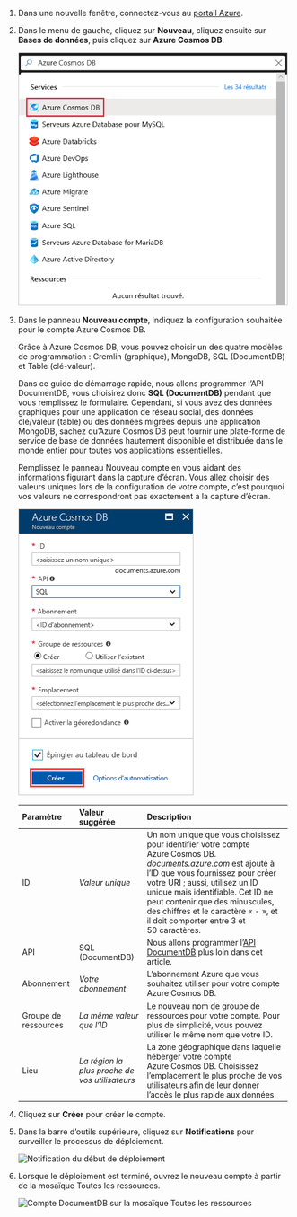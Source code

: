 1. Dans une nouvelle fenêtre, connectez-vous au [portail Azure](https://portal.azure.com/).
2. Dans le menu de gauche, cliquez sur **Nouveau**, cliquez ensuite sur **Bases de données**, puis cliquez sur **Azure Cosmos DB**.
   
   ![Capture d’écran du portail Azure, mettant en surbrillance l’option Plus de services, et Azure Cosmos DB](./media/cosmos-db-create-dbaccount/create-nosql-db-databases-json-tutorial-1.png)

3. Dans le panneau **Nouveau compte**, indiquez la configuration souhaitée pour le compte Azure Cosmos DB. 

    Grâce à Azure Cosmos DB, vous pouvez choisir un des quatre modèles de programmation : Gremlin (graphique), MongoDB, SQL (DocumentDB) et Table (clé-valeur). 
    
    Dans ce guide de démarrage rapide, nous allons programmer l’API DocumentDB, vous choisirez donc **SQL (DocumentDB)** pendant que vous remplissez le formulaire. Cependant, si vous avez des données graphiques pour une application de réseau social, des données clé/valeur (table) ou des données migrées depuis une application MongoDB, sachez qu’Azure Cosmos DB peut fournir une plate-forme de service de base de données hautement disponible et distribuée dans le monde entier pour toutes vos applications essentielles.

    Remplissez le panneau Nouveau compte en vous aidant des informations figurant dans la capture d’écran. Vous allez choisir des valeurs uniques lors de la configuration de votre compte, c’est pourquoi vos valeurs ne correspondront pas exactement à la capture d’écran. 
 
    ![Capture d’écran du panneau Nouveau > Azure Cosmos DB](./media/cosmos-db-create-dbaccount/create-nosql-db-databases-json-tutorial-2.png)

    Paramètre|Valeur suggérée|Description
    ---|---|---
    ID|*Valeur unique*|Un nom unique que vous choisissez pour identifier votre compte Azure Cosmos DB. *documents.azure.com* est ajouté à l’ID que vous fournissez pour créer votre URI ; aussi, utilisez un ID unique mais identifiable. Cet ID ne peut contenir que des minuscules, des chiffres et le caractère « - », et il doit comporter entre 3 et 50 caractères.
    API|SQL (DocumentDB)|Nous allons programmer l’[API DocumentDB](../articles/cosmos-db/documentdb-introduction.md) plus loin dans cet article.|
    Abonnement|*Votre abonnement*|L’abonnement Azure que vous souhaitez utiliser pour votre compte Azure Cosmos DB. 
    Groupe de ressources|*La même valeur que l’ID*|Le nouveau nom de groupe de ressources pour votre compte. Pour plus de simplicité, vous pouvez utiliser le même nom que votre ID. 
    Lieu|*La région la plus proche de vos utilisateurs*|La zone géographique dans laquelle héberger votre compte Azure Cosmos DB. Choisissez l’emplacement le plus proche de vos utilisateurs afin de leur donner l’accès le plus rapide aux données.
4. Cliquez sur **Créer** pour créer le compte.
5. Dans la barre d’outils supérieure, cliquez sur **Notifications** pour surveiller le processus de déploiement.

    ![Notification du début de déploiement](./media/cosmos-db-create-dbaccount/notification.png)

6.  Lorsque le déploiement est terminé, ouvrez le nouveau compte à partir de la mosaïque Toutes les ressources. 

    ![Compte DocumentDB sur la mosaïque Toutes les ressources](./media/cosmos-db-create-dbaccount/all-resources.png)